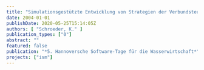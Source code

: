 ```yaml
---
title: "Simulationsgestützte Entwicklung von Strategien der Verbundsteuerung am Beispiel des Berliner Entwässerungssystems"
date: 2004-01-01
publishDate: 2020-05-25T15:14:05Z
authors: [ "Schroeder, K." ]
publication_types: ["0"]
abstract: ""
featured: false
publication: "*5. Hannoversche Software-Tage für die Wasserwirtschaft*"
projects: ["ism"]
---
```


